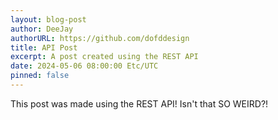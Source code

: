 ```yaml
---
layout: blog-post
author: DeeJay
authorURL: https://github.com/dofddesign
title: API Post
excerpt: A post created using the REST API
date: 2024-05-06 08:00:00 Etc/UTC
pinned: false
---
```

This post was made using the REST API! Isn't that SO WEIRD?!
